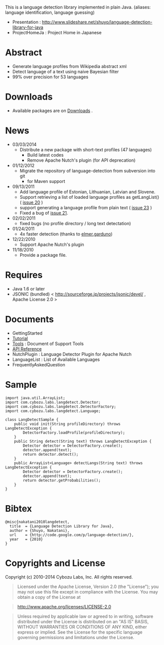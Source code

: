 This is a language detection library implemented in plain Java.
(aliases: language identification, language guessing)

  * Presentation : http://www.slideshare.net/shuyo/language-detection-library-for-java
  * ProjectHomeJa : Project Home in Japanese

# Abstract #

  * Generate language profiles from Wikipedia abstract xml
  * Detect language of a text using naive Bayesian filter
  * 99% over precision for 53 languages

# Downloads #

  * Available packages are on [Downloads](Downloads.md) .

# News #

  * 03/03/2014
    * Distribute a new package with short-text profiles (47 languages)
      * Build latest codes
      * Remove Apache Nutch's plugin (for API deprecation)
  * 01/12/2012
    * Migrate the repository of language-detection from subversion into git
      * for Maven support
  * 09/13/2011
    * Add language profile of Estonian, Lithuanian, Latvian and Slovene.
    * Support retrieving a list of loaded language profiles as getLangList() ( [issue 20](https://code.google.com/p/language-detection/issues/detail?id=20) )
    * support generating a language profile from plain text ( [issue 23](https://code.google.com/p/language-detection/issues/detail?id=23) )
    * Fixed a bug of [issue 21](https://code.google.com/p/language-detection/issues/detail?id=21).
  * 02/02/2011
    * fixed bugs (no profile directory / long text detectation)
  * 01/24/2011
    * 4x faster detection (thanks to [elmer.garduno](http://code.google.com/u/elmer.garduno/))
  * 12/22/2010
    * Support Apache Nutch's plugin
  * 11/18/2010
    * Provide a package file.

# Requires #

  * Java 1.6 or later
  * JSONIC (bundled) < http://sourceforge.jp/projects/jsonic/devel/ , Apache License 2.0 >

# Documents #

  * GettingStarted
  * [Tutorial](Tutorial.md)
  * [Tools](Tools.md) : Document of Support Tools
  * [API Reference](http://language-detection.googlecode.com/git/doc/index.html)
  * NutchPlugin : Language Detector Plugin for Apache Nutch
  * LanguageList : List of Available Languages
  * FrequentlyAskedQuestion


# Sample #

```
import java.util.ArrayList;
import com.cybozu.labs.langdetect.Detector;
import com.cybozu.labs.langdetect.DetectorFactory;
import com.cybozu.labs.langdetect.Language;

class LangDetectSample {
    public void init(String profileDirectory) throws LangDetectException {
        DetectorFactory.loadProfile(profileDirectory);
    }
    public String detect(String text) throws LangDetectException {
        Detector detector = DetectorFactory.create();
        detector.append(text);
        return detector.detect();
    }
    public ArrayList<Language> detectLangs(String text) throws LangDetectException {
        Detector detector = DetectorFactory.create();
        detector.append(text);
        return detector.getProbabilities();
    }
}
```

# Bibtex #

```
@misc{nakatani2010langdetect,
  title  = {Language Detection Library for Java},
  author = {Shuyo, Nakatani}, 
  url    = {http://code.google.com/p/language-detection/},
  year   = {2010}
}
```

# Copyrights and License #

Copyright (c) 2010-2014 Cybozu Labs, Inc. All rights reserved.

> Licensed under the Apache License, Version 2.0 (the "License");
> you may not use this file except in compliance with the License.
> You may obtain a copy of the License at

> http://www.apache.org/licenses/LICENSE-2.0

> Unless required by applicable law or agreed to in writing, software
> distributed under the License is distributed on an "AS IS" BASIS,
> WITHOUT WARRANTIES OR CONDITIONS OF ANY KIND, either express or implied.
> See the License for the specific language governing permissions and
> limitations under the License.